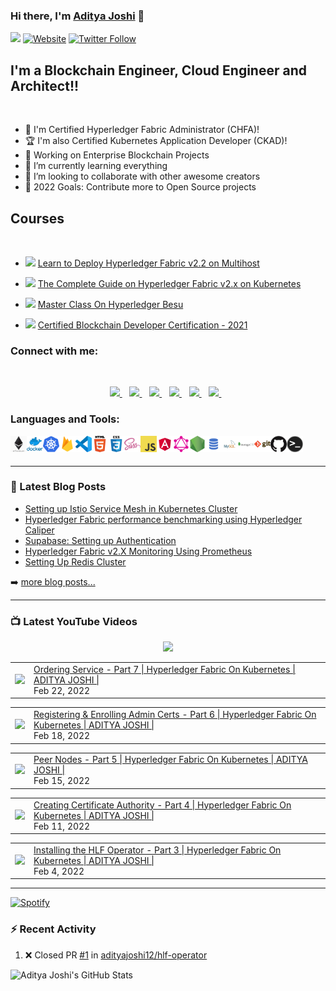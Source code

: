 ### Hi there, I'm [Aditya Joshi][website] 👋
![](https://komarev.com/ghpvc/?username=adityajoshi12&style=flat-square&label=PROFILE+VIEWS)
[![Website](https://img.shields.io/website?label=adityajoshi.online&style=for-the-badge&url=https%3A%2F%2Fadityajoshi.online)](https://adityajoshi.online)
[![Twitter Follow](https://img.shields.io/twitter/follow/adityaajoshi12?color=1DA1F2&logo=twitter&style=for-the-badge)](https://twitter.com/intent/follow?original_referer=https%3A%2F%2Fgithub.com%2Fadityajoshi12&screen_name=adityajoshi12)

## I'm a Blockchain Engineer, Cloud Engineer and Architect!!
<br>

- 🔭 I'm Certified Hyperledger Fabric Administrator (CHFA)!
- 🏆 I'm also Certified Kubernetes Application Developer (CKAD)!
- 🥅 Working on Enterprise Blockchain Projects
- 🌱 I’m currently learning everything
- 👯 I’m looking to collaborate with other awesome creators
- 🥅 2022 Goals: Contribute more to Open Source projects

## Courses
<br>

- <img src="https://img-c.udemycdn.com/course/240x135/3741540_d31f_4.jpg" width="100px"/> [Learn to Deploy Hyperledger Fabric v2.2 on Multihost](https://udemy.com/course/learn-to-deploy-hyperledger-fabric-v22-on-multihost/)

- <img src="https://img-c.udemycdn.com/course/240x135/3970920_6f16_4.jpg" width="100px"/> [The Complete Guide on Hyperledger Fabric v2.x on Kubernetes](https://www.udemy.com/course/hyperledger-fabric-on-kubernetes-complete-guide)

- <img src="https://img-c.udemycdn.com/course/240x135/3815532_1edc_2.jpg" width="100px"/> [Master Class On Hyperledger Besu](https://udemy.com/course/hyperledger-besu-master-class)

- <img src="https://img-c.udemycdn.com/course/240x135/3814476_e3c7.jpg" width="100px"/> [Certified Blockchain Developer Certification - 2021](https://www.udemy.com/course/certified-blockchain-developer-certification)



### Connect with me:
<br>
<p align='center'>

  <a target="_blank" rel="noopener noreferrer" href="https://twitter.com/adityaajoshi12">
    <img src="https://img.shields.io/badge/Twitter-1DA1F2?style=for-the-badge&logo=twitter&logoColor=white" />        
  </a>&nbsp;&nbsp;

 <a target="_blank" rel="noopener noreferrer" href="mailto:connect@adityajoshi.online">
    <img src="https://img.shields.io/badge/Gmail-D14836?style=for-the-badge&logo=gmail&logoColor=white" />        
  </a>&nbsp;&nbsp;
  
  <a target="_blank" rel="noopener noreferrer" href="https://www.linkedin.com/in/adityajoshi12/">
    <img src="https://img.shields.io/badge/linkedin-%230077B5.svg?&style=for-the-badge&logo=linkedin&logoColor=white" />
  </a>&nbsp;&nbsp;



  
  <a target="_blank" rel="noopener noreferrer" href="https://stackoverflow.com/users/8201020/aditya-joshi">
    <img src="https://img.shields.io/badge/Stack_Overflow-FE7A16?style=for-the-badge&logo=stack-overflow&logoColor=white" />        
  </a>&nbsp;&nbsp;

  <a target="_blank" rel="noopener noreferrer" href="https://t.me/adityajoshi12">
    <img src="https://img.shields.io/badge/Telegram-2CA5E0?style=for-the-badge&logo=telegram&logoColor=white" />        
  </a>&nbsp;&nbsp;

  <a target="_blank" rel="noopener noreferrer" href="https://leetcode.com/adityaprakashjoshi1/">
    <img src="https://img.shields.io/badge/-LeetCode-FFA116?style=for-the-badge&logo=LeetCode&logoColor=black" />        
  </a>&nbsp;&nbsp;


</p>



### Languages and Tools:

[<img align="left" alt="Visual Studio Code" width="26px" src="https://raw.githubusercontent.com/github/explore/80688e429a7d4ef2fca1e82350fe8e3517d3494d/topics/ethereum/ethereum.png" />](https://www.ethereum.org/)

[<img align="left" alt="Visual Studio Code" width="26px" src="https://raw.githubusercontent.com/github/explore/80688e429a7d4ef2fca1e82350fe8e3517d3494d/topics/docker/docker.png" />](https://www.docker.com/)

[<img align="left" alt="Visual Studio Code" width="26px" src="https://raw.githubusercontent.com/github/explore/80688e429a7d4ef2fca1e82350fe8e3517d3494d/topics/kubernetes/kubernetes.png" />](https://kubernetes.io/)
[<img align="left" alt="Visual Studio Code" width="26px" src="https://raw.githubusercontent.com/github/explore/80688e429a7d4ef2fca1e82350fe8e3517d3494d/topics/firebase/firebase.png" />](https://firebase.google.com/)

[<img align="left" alt="Visual Studio Code" width="26px" src="https://raw.githubusercontent.com/github/explore/80688e429a7d4ef2fca1e82350fe8e3517d3494d/topics/visual-studio-code/visual-studio-code.png" />](https://code.visualstudio.com/)
[<img align="left" alt="HTML5" width="26px" src="https://raw.githubusercontent.com/github/explore/80688e429a7d4ef2fca1e82350fe8e3517d3494d/topics/html/html.png" />](https://en.wikipedia.org/wiki/html)
[<img align="left" alt="CSS3" width="26px" src="https://raw.githubusercontent.com/github/explore/80688e429a7d4ef2fca1e82350fe8e3517d3494d/topics/css/css.png" />](https://en.wikipedia.org/wiki/css)
[<img align="left" alt="Sass" width="26px" src="https://raw.githubusercontent.com/github/explore/80688e429a7d4ef2fca1e82350fe8e3517d3494d/topics/sass/sass.png" />](https://sass-lang.com/)
[<img align="left" alt="JavaScript" width="26px" src="https://raw.githubusercontent.com/github/explore/80688e429a7d4ef2fca1e82350fe8e3517d3494d/topics/javascript/javascript.png" />](https://www.javascript.com/)
[<img align="left" alt="Angular" width="26px" src="https://raw.githubusercontent.com/github/explore/80688e429a7d4ef2fca1e82350fe8e3517d3494d/topics/angular/angular.png" />](https://angular.io)

[<img align="left" alt="GraphQL" width="26px" src="https://raw.githubusercontent.com/github/explore/80688e429a7d4ef2fca1e82350fe8e3517d3494d/topics/graphql/graphql.png" />](https://graphql.org)
[<img align="left" alt="Node.js" width="26px" src="https://raw.githubusercontent.com/github/explore/80688e429a7d4ef2fca1e82350fe8e3517d3494d/topics/nodejs/nodejs.png" />](https://nodejs.org)
[<img align="left" alt="SQL" width="26px" src="https://raw.githubusercontent.com/github/explore/80688e429a7d4ef2fca1e82350fe8e3517d3494d/topics/sql/sql.png" />](https://en.wikipedia.org/wiki/sql)
[<img align="left" alt="MySQL" width="26px" src="https://raw.githubusercontent.com/github/explore/80688e429a7d4ef2fca1e82350fe8e3517d3494d/topics/mysql/mysql.png" />](https://mysql.com)
[<img align="left" alt="MongoDB" width="26px" src="https://raw.githubusercontent.com/github/explore/80688e429a7d4ef2fca1e82350fe8e3517d3494d/topics/mongodb/mongodb.png" />](https://mongodb.com)
[<img align="left" alt="Git" width="26px" src="https://raw.githubusercontent.com/github/explore/80688e429a7d4ef2fca1e82350fe8e3517d3494d/topics/git/git.png" />](https://git-scm.com)
[<img align="left" alt="GitHub" width="26px" src="https://raw.githubusercontent.com/github/explore/78df643247d429f6cc873026c0622819ad797942/topics/github/github.png" />](https://github.com)
[<img align="left" alt="Terminal" width="26px" src="https://raw.githubusercontent.com/github/explore/80688e429a7d4ef2fca1e82350fe8e3517d3494d/topics/terminal/terminal.png" />](https://en.wikipedia.org/wiki/computer_terminal)

<br />
<br />

---

### 📕 Latest Blog Posts

<!-- BLOG-POST-LIST:START -->
- [Setting up Istio Service Mesh in Kubernetes Cluster](https://levelup.gitconnected.com/setting-up-istio-service-mesh-in-kubernetes-cluster-f1077b136411?source=rss-63332736e4ac------2)
- [Hyperledger Fabric performance benchmarking using Hyperledger Caliper](https://medium.com/coinmonks/hyperledger-fabric-blockchain-performance-benchmark-using-hyperleger-capiler-66d9a9af5cce?source=rss-63332736e4ac------2)
- [Supabase: Setting up Authentication](https://medium.com/coinmonks/supabase-setting-up-authentication-15021c6d08e1?source=rss-63332736e4ac------2)
- [Hyperledger Fabric v2.X Monitoring Using Prometheus](https://medium.com/coinmonks/hyperledger-fabric-v2-x-monitoring-using-prometheus-974e433073f5?source=rss-63332736e4ac------2)
- [Setting Up Redis Cluster](https://levelup.gitconnected.com/setting-up-redis-cluster-6a1012155868?source=rss-63332736e4ac------2)
<!-- BLOG-POST-LIST:END -->

➡️ [more blog posts...](https://medium.com/@adityaprakashjoshi1)

---

### 📺 Latest YouTube Videos

<div align="center">

[<img src="https://img.shields.io/badge/-Subscribe-red?style=for-the-badge&logo=youtube&logoColor=white"/>](https://www.youtube.com/channel/UCL0SMt31uGzKqbKCQ7Zprxg?sub_confirmation=1)

</div>

<!-- YOUTUBE:START --><table><tr><td><a href="https://www.youtube.com/watch?v=R5A-PlFVMvc"><img width="140px" src="https://i.ytimg.com/vi/R5A-PlFVMvc/mqdefault.jpg"></a></td>
<td><a href="https://www.youtube.com/watch?v=R5A-PlFVMvc">Ordering Service - Part 7 | Hyperledger Fabric On Kubernetes | ADITYA JOSHI |</a><br/>Feb 22, 2022</td></tr></table>
<table><tr><td><a href="https://www.youtube.com/watch?v=YS1AcyMKoDY"><img width="140px" src="https://i.ytimg.com/vi/YS1AcyMKoDY/mqdefault.jpg"></a></td>
<td><a href="https://www.youtube.com/watch?v=YS1AcyMKoDY">Registering &amp; Enrolling Admin Certs - Part 6 | Hyperledger Fabric On Kubernetes | ADITYA JOSHI |</a><br/>Feb 18, 2022</td></tr></table>
<table><tr><td><a href="https://www.youtube.com/watch?v=CRfmFw3OVgU"><img width="140px" src="https://i.ytimg.com/vi/CRfmFw3OVgU/mqdefault.jpg"></a></td>
<td><a href="https://www.youtube.com/watch?v=CRfmFw3OVgU">Peer Nodes - Part 5 | Hyperledger Fabric On Kubernetes | ADITYA JOSHI |</a><br/>Feb 15, 2022</td></tr></table>
<table><tr><td><a href="https://www.youtube.com/watch?v=j1wNbl9-GLo"><img width="140px" src="https://i.ytimg.com/vi/j1wNbl9-GLo/mqdefault.jpg"></a></td>
<td><a href="https://www.youtube.com/watch?v=j1wNbl9-GLo">Creating Certificate Authority - Part 4 | Hyperledger Fabric On Kubernetes | ADITYA JOSHI |</a><br/>Feb 11, 2022</td></tr></table>
<table><tr><td><a href="https://www.youtube.com/watch?v=Q2mmFEwfBko"><img width="140px" src="https://i.ytimg.com/vi/Q2mmFEwfBko/mqdefault.jpg"></a></td>
<td><a href="https://www.youtube.com/watch?v=Q2mmFEwfBko">Installing the HLF Operator - Part 3 | Hyperledger Fabric On Kubernetes | ADITYA JOSHI |</a><br/>Feb 4, 2022</td></tr></table>
<!-- YOUTUBE:END -->


---

[![Spotify](https://spotify-adityajoshi12.vercel.app/api/spotify)](https://open.spotify.com/user/skoldlhi3ffyvmx2ev5b8furk)


### :zap: Recent Activity

<!--START_SECTION:activity-->
1. ❌ Closed PR [#1](https://github.com/adityajoshi12/hlf-operator/pull/1) in [adityajoshi12/hlf-operator](https://github.com/adityajoshi12/hlf-operator)
<!--END_SECTION:activity-->


<p align='center'>
<a href="https://github-readme-stats-cqs1s6mnh-adityajoshi12.vercel.app/api?username=adityajoshi12&show_icons=true&hide_border=true&count_private=true" target="_blank" rel="noopener noreferrer">
  <img align="left" alt="Aditya Joshi's GitHub Stats" src="https://github-readme-stats-cqs1s6mnh-adityajoshi12.vercel.app/api?username=adityajoshi12&show_icons=true&hide_border=true&count_private=true" />
</a>
</p>



[website]: https://adityajoshi.online
[course]: https://www.udemy.com/course/learn-to-deploy-hyperledger-fabric-v22-on-multihost/
[twitter]: https://twitter.com/adityaajoshi12
[instagram]: https://instagram.com/aditya_joshi_official
[linkedin]: https://linkedin.com/in/adityajoshi12
